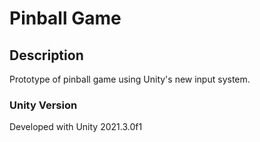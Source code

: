# Pinball Game

## Description

Prototype of pinball game using Unity's new input system.

### Unity Version

Developed with Unity 2021.3.0f1 
